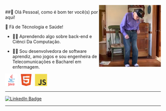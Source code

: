 
<img src = "giphy.webp" width = "200px" align = "right">

##💄 Olá Pessoal, como é bom ter você(s) por aqui!

💙 Fã de Técnologia e Saúde!

- 👩‍💻 Aprendendo algo sobre back-end e Ciênci Da Computação.

- 👩‍💻 Sou desenvolvedora de software aprendiz, amo jogos e sou engenheira de Telecomunicações e Bacharel em enfermagem.

<div>
  <img src="https://github.com/devicons/devicon/blob/master/icons/java/java-original-wordmark.svg" title="Java" alt="Java" width="40" height="40"/>&nbsp;
   <img src="https://github.com/devicons/devicon/blob/master/icons/html5/html5-original.svg" title="HTML5" alt="HTML" width="40" height="40"/>&nbsp;
  <img src="https://github.com/devicons/devicon/blob/master/icons/javascript/javascript-original.svg" title="JavaScript" alt="JavaScript" width="40" height="40"/>&nbsp;
</div>

---
 <div id="badges">
  <a href = "https://www.linkedin.com/in/luciana-santos-287488174/">
    <img src="https://img.shields.io/badge/LinkedIn-blue?style=for-the-badge&logo=linkedin&logoColor=white" alt="LinkedIn Badge"/>
  </a>
</div>


---



